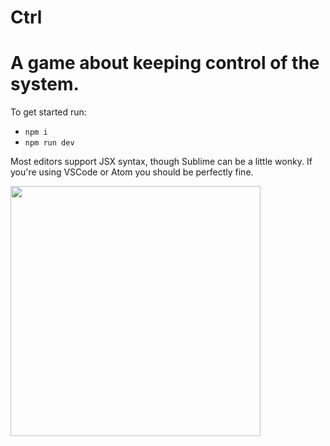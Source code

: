 # Ctrl
A game about keeping control of the system.
=======
To get started run:

- `npm i`
- `npm run dev`

Most editors support JSX syntax, though Sublime can be a little wonky. 
If you're using VSCode or Atom you should be perfectly fine.


<img src="./screenshot_in-progress_1.jpg" width=400 />